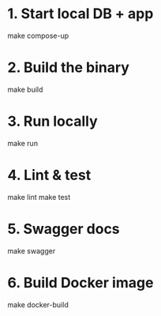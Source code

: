 # 1. Start local DB + app
make compose-up

# 2. Build the binary
make build

# 3. Run locally
make run

# 4. Lint & test
make lint
make test

# 5. Swagger docs
make swagger

# 6. Build Docker image
make docker-build
